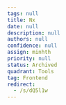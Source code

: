 ```yaml
---
tags: null
title: Nx
date: null
description: null
authors: null
confidence: null
assign: minhth
priority: null
status: Archived
quadrant: Tools
tag: Frontend
redirect:
  - /s/dQ5l1w
---
```

